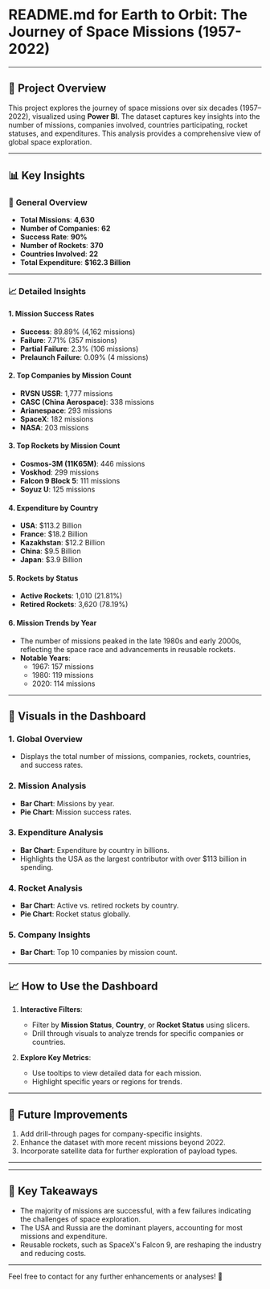 # README.md for **Earth to Orbit: The Journey of Space Missions (1957-2022)**

---

## 🌌 **Project Overview**

This project explores the journey of space missions over six decades (1957–2022), visualized using **Power BI**. The dataset captures key insights into the number of missions, companies involved, countries participating, rocket statuses, and expenditures. This analysis provides a comprehensive view of global space exploration.

---

## 📊 **Key Insights**

### 🚀 **General Overview**
- **Total Missions**: **4,630**
- **Number of Companies**: **62**
- **Success Rate**: **90%**
- **Number of Rockets**: **370**
- **Countries Involved**: **22**
- **Total Expenditure**: **$162.3 Billion**

---

### 📈 **Detailed Insights**

#### 1. **Mission Success Rates**
- **Success**: 89.89% (4,162 missions)
- **Failure**: 7.71% (357 missions)
- **Partial Failure**: 2.3% (106 missions)
- **Prelaunch Failure**: 0.09% (4 missions)

#### 2. **Top Companies by Mission Count**
- **RVSN USSR**: 1,777 missions
- **CASC (China Aerospace)**: 338 missions
- **Arianespace**: 293 missions
- **SpaceX**: 182 missions
- **NASA**: 203 missions

#### 3. **Top Rockets by Mission Count**
- **Cosmos-3M (11K65M)**: 446 missions
- **Voskhod**: 299 missions
- **Falcon 9 Block 5**: 111 missions
- **Soyuz U**: 125 missions

#### 4. **Expenditure by Country**
- **USA**: $113.2 Billion
- **France**: $18.2 Billion
- **Kazakhstan**: $12.2 Billion
- **China**: $9.5 Billion
- **Japan**: $3.9 Billion

#### 5. **Rockets by Status**
- **Active Rockets**: 1,010 (21.81%)
- **Retired Rockets**: 3,620 (78.19%)

#### 6. **Mission Trends by Year**
- The number of missions peaked in the late 1980s and early 2000s, reflecting the space race and advancements in reusable rockets.
- **Notable Years**:
  - 1967: 157 missions
  - 1980: 119 missions
  - 2020: 114 missions

---

## 📂 **Visuals in the Dashboard**

### 1. **Global Overview**
   - Displays the total number of missions, companies, rockets, countries, and success rates.

### 2. **Mission Analysis**
   - **Bar Chart**: Missions by year.
   - **Pie Chart**: Mission success rates.

### 3. **Expenditure Analysis**
   - **Bar Chart**: Expenditure by country in billions.
   - Highlights the USA as the largest contributor with over $113 billion in spending.

### 4. **Rocket Analysis**
   - **Bar Chart**: Active vs. retired rockets by country.
   - **Pie Chart**: Rocket status globally.

### 5. **Company Insights**
   - **Bar Chart**: Top 10 companies by mission count.

---

## 📈 **How to Use the Dashboard**

1. **Interactive Filters**:
   - Filter by **Mission Status**, **Country**, or **Rocket Status** using slicers.
   - Drill through visuals to analyze trends for specific companies or countries.

2. **Explore Key Metrics**:
   - Use tooltips to view detailed data for each mission.
   - Highlight specific years or regions for trends.

---

## 🌟 **Future Improvements**
1. Add drill-through pages for company-specific insights.
2. Enhance the dataset with more recent missions beyond 2022.
3. Incorporate satellite data for further exploration of payload types.

---


---

## 📌 **Key Takeaways**
- The majority of missions are successful, with a few failures indicating the challenges of space exploration.
- The USA and Russia are the dominant players, accounting for most missions and expenditure.
- Reusable rockets, such as SpaceX's Falcon 9, are reshaping the industry and reducing costs.

---

Feel free to contact for any further enhancements or analyses! 🚀
